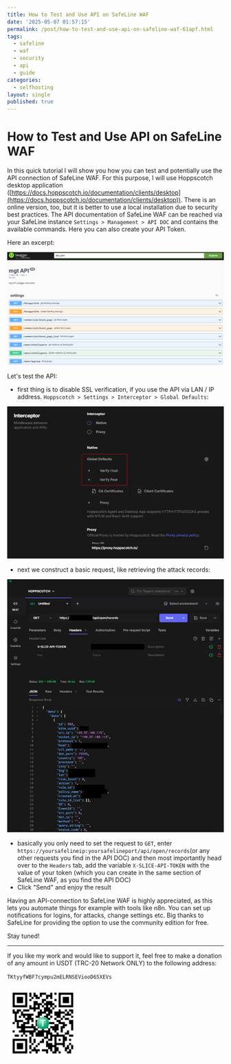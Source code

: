```yaml
---
title: How to Test and Use API on SafeLine WAF
date: '2025-05-07 01:57:15'
permalink: /post/how-to-test-and-use-api-on-safeline-waf-61apf.html
tags:
  - safeline
  - waf
  - security
  - api
  - guide
categories:
  - selfhosting
layout: single
published: true
---
```




# How to Test and Use API on SafeLine WAF

In this quick tutorial I will show you how you can test and potentially use the API connection of SafeLine WAF. For this purpose, I will use Hoppscotch desktop application ([https://docs.hoppscotch.io/documentation/clients/desktop](https://docs.hoppscotch.io/documentation/clients/desktop)). There is an online version, too, but it is better to use a local installation due to security best practices. The API documentation of SafeLine WAF can be reached via your SafeLine instance `Settings > Management > API DOC`​ and contains the available commands. Here you can also create your API Token.

Here an excerpt:

![image](/assets/images/image-20250506140614-5tth8zf.png)

Let's test the API:

* first thing is to disable SSL verification, if you use the API via LAN / IP address. `Hoppscotch > Settings > Interceptor > Global Defaults`​:

![image](/assets/images/image-20250506143037-16wjd6h.png)

* next we construct a basic request, like retrieving the attack records:

![image](/assets/images/image-20250506143320-8t9dc8f.png)

* basically you only need to set the request to `GET`​, enter `https://yoursafelineip:yoursafelineport/api/open/records`​ (or any other requests you find in the API DOC) and then most importantly head over to the `Headers`​ ​tab, add the variable `X-SLICE-API-TOKEN`​ with the value of your token (which you can create in the same section of SafeLine WAF, as you find the API DOC)
* Click "Send" and enjoy the result

Having an API-connection to SafeLine WAF is highly appreciated, as this lets you automate things for example with tools like n8n. You can set up notifications for logins, for attacks, change settings etc. Big thanks to SafeLine for providing the option to use the community edition for free.

Stay tuned!

---

If you like my work and would like to support it, feel free to make a donation of any amount in USDT (TRC-20 Network ONLY) to the following address:

​`TKtyyfWBF7cympu2mELRNSEViooD65XEVs`​

![usdt_address](/assets/images/usdt_address-20250505210352-ov0ohqk.jpg)
